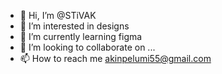 - 👋 Hi, I’m @STiVAK
- 👀 I’m interested in designs
- 🌱 I’m currently learning figma
- 💞️ I’m looking to collaborate on ...
- 📫 How to reach me akinpelumi55@gmail.com

<!---
STiVAK/STiVAK is a ✨ special ✨ repository because its `README.md` (this file) appears on your GitHub profile.
You can click the Preview link to take a look at your changes.
--->
